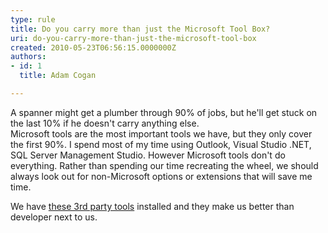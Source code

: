 ```yaml
---
type: rule
title: Do you carry more than just the Microsoft Tool Box?
uri: do-you-carry-more-than-just-the-microsoft-tool-box
created: 2010-05-23T06:56:15.0000000Z
authors:
- id: 1
  title: Adam Cogan

---
```




<span class='intro'> A spanner might get a plumber through 90% of jobs, but he'll get stuck on the last 10% if he doesn't carry anything else.<br>
Microsoft tools are the most important tools&#160;we have, but they only cover the first 90%. I spend most of my time using Outlook, Visual Studio .NET, SQL Server Management Studio. However Microsoft tools don'​t do everything. Rather than spending our time recreating the wheel, we should always look out for non-Microsoft options or extensions that will save me time.
 </span>

<p class="ssw15-rteElement-P">We have 
   <a href="http&#58;//www.ssw.com.au/ssw/Standards/DeveloperGeneral/Favourite3rdPartyTools.aspx">these 3rd party tools</a> installed and they make us better than developer next to us.<br></p>



